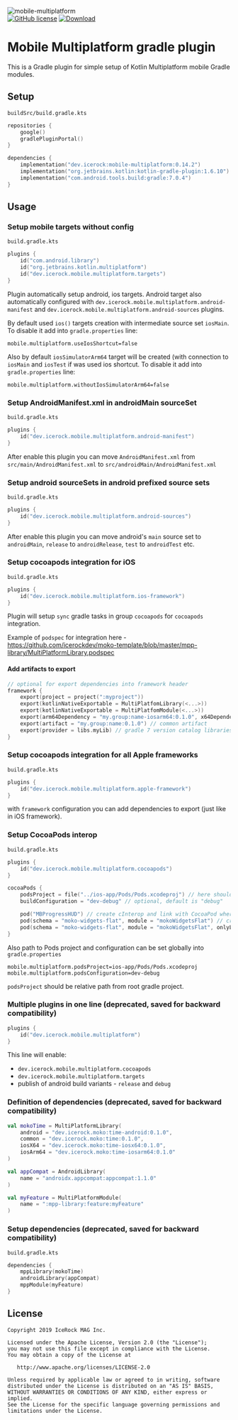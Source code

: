 ![mobile-multiplatform](https://user-images.githubusercontent.com/5010169/100611874-9aa17f80-3344-11eb-9737-c50ba63b0f6e.png)  
[![GitHub license](https://img.shields.io/badge/license-Apache%20License%202.0-blue.svg?style=flat)](http://www.apache.org/licenses/LICENSE-2.0) [![Download](https://img.shields.io/maven-central/v/dev.icerock/mobile-multiplatform) ](https://repo1.maven.org/maven2/dev/icerock/mobile-multiplatform)

# Mobile Multiplatform gradle plugin
This is a Gradle plugin for simple setup of Kotlin Multiplatform mobile Gradle modules.  

## Setup
`buildSrc/build.gradle.kts`
```kotlin
repositories {
    google()
    gradlePluginPortal()
}

dependencies {
    implementation("dev.icerock:mobile-multiplatform:0.14.2")
    implementation("org.jetbrains.kotlin:kotlin-gradle-plugin:1.6.10")
    implementation("com.android.tools.build:gradle:7.0.4")
}
```

## Usage
### Setup mobile targets without config
`build.gradle.kts`
```kotlin
plugins {
    id("com.android.library")
    id("org.jetbrains.kotlin.multiplatform")
    id("dev.icerock.mobile.multiplatform.targets")
}
```

Plugin automatically setup android, ios targets.
Android target also automatically configured with `dev.icerock.mobile.multiplatform.android-manifest` 
and `dev.icerock.mobile.multiplatform.android-sources` plugins.

By default used `ios()` targets creation with intermediate source set `iosMain`. To disable it add
into `gradle.properties` line:
```
mobile.multiplatform.useIosShortcut=false
```

Also by default `iosSimulatorArm64` target will be created (with connection to `iosMain` and
 `iosTest` if was used ios shortcut. To disable it add into `gradle.properties` line:
```
mobile.multiplatform.withoutIosSimulatorArm64=false
```

### Setup AndroidManifest.xml in androidMain sourceSet
`build.gradle.kts`
```kotlin
plugins {
    id("dev.icerock.mobile.multiplatform.android-manifest")
}
```

After enable this plugin you can move `AndroidManifest.xml` from `src/main/AndroidManifest.xml` to
`src/androidMain/AndroidManifest.xml`

### Setup android sourceSets in android prefixed source sets
`build.gradle.kts`
```kotlin
plugins {
    id("dev.icerock.mobile.multiplatform.android-sources")
}
```

After enable this plugin you can move android's `main` source set to `androidMain`, `release` 
to `androidRelease`, `test` to `androidTest` etc.

### Setup cocoapods integration for iOS
`build.gradle.kts`
```kotlin
plugins {
    id("dev.icerock.mobile.multiplatform.ios-framework")
}
```

Plugin will setup `sync` gradle tasks in group `cocoapods` for `cocoapods` integration.

Example of `podspec` for integration here - https://github.com/icerockdev/moko-template/blob/master/mpp-library/MultiPlatformLibrary.podspec

#### Add artifacts to export
```kotlin
// optional for export dependencies into framework header
framework {
    export(project = project(":myproject"))
    export(kotlinNativeExportable = MultiPlatfomLibrary(<...>))
    export(kotlinNativeExportable = MultiPlatfomModule(<...>))
    export(arm64Dependency = "my.group:name-iosarm64:0.1.0", x64Dependency = "my.group:name-iosx64:0.1.0")
    export(artifact = "my.group:name:0.1.0") // common artifact
    export(provider = libs.myLib) // gradle 7 version catalog libraries accessors
}
```

### Setup cocoapods integration for all Apple frameworks
`build.gradle.kts`
```kotlin
plugins {
    id("dev.icerock.mobile.multiplatform.apple-framework")
}
```

with `framework` configuration you can add dependencies to export (just like in iOS framework).

### Setup CocoaPods interop
`build.gradle.kts`
```kotlin
plugins {
    id("dev.icerock.mobile.multiplatform.cocoapods")
}

cocoaPods {
    podsProject = file("../ios-app/Pods/Pods.xcodeproj") // here should be path to your Pods project
    buildConfiguration = "dev-debug" // optional, default is "debug"

    pod("MBProgressHUD") // create cInterop and link with CocoaPod where schema and module is same
    pod(schema = "moko-widgets-flat", module = "mokoWidgetsFlat") // create cInterop and link with CocoaPod where schema and module is different
    pod(schema = "moko-widgets-flat", module = "mokoWidgetsFlat", onlyLink = true) // not create cInterop - just link framework with this CocoaPod
}
```

Also path to Pods project and configuration can be set globally into `gradle.properties`
```properties
mobile.multiplatform.podsProject=ios-app/Pods/Pods.xcodeproj
mobile.multiplatform.podsConfiguration=dev-debug
```
`podsProject` should be relative path from root gradle project.

### Multiple plugins in one line (deprecated, saved for backward compatibility)
```kotlin
plugins { 
    id("dev.icerock.mobile.multiplatform")
}
```
This line will enable:
- `dev.icerock.mobile.multiplatform.cocoapods`
- `dev.icerock.mobile.multiplatform.targets`
- publish of android build variants - `release` and `debug`

### Definition of dependencies (deprecated, saved for backward compatibility)
```kotlin
val mokoTime = MultiPlatformLibrary(
    android = "dev.icerock.moko:time-android:0.1.0",
    common = "dev.icerock.moko:time:0.1.0",
    iosX64 = "dev.icerock.moko:time-iosx64:0.1.0",
    iosArm64 = "dev.icerock.moko:time-iosarm64:0.1.0"
)

val appCompat = AndroidLibrary(
    name = "androidx.appcompat:appcompat:1.1.0"
)

val myFeature = MultiPlatformModule(
    name = ":mpp-library:feature:myFeature"
)
```

### Setup dependencies (deprecated, saved for backward compatibility)
`build.gradle.kts`
```kotlin
dependencies {
    mppLibrary(mokoTime)
    androidLibrary(appCompat)
    mppModule(myFeature)
}
```

## License
        
    Copyright 2019 IceRock MAG Inc.
    
    Licensed under the Apache License, Version 2.0 (the "License");
    you may not use this file except in compliance with the License.
    You may obtain a copy of the License at
    
       http://www.apache.org/licenses/LICENSE-2.0
    
    Unless required by applicable law or agreed to in writing, software
    distributed under the License is distributed on an "AS IS" BASIS,
    WITHOUT WARRANTIES OR CONDITIONS OF ANY KIND, either express or implied.
    See the License for the specific language governing permissions and
    limitations under the License.
